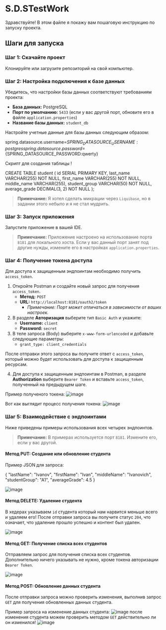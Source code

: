 # S.D.STestWork

Здравствуйте! В этом файле я покажу вам пошаговую инструкцию по запуску проекта.

## Шаги для запуска

### Шаг 1: Скачайте проект

Клонируйте или загрузите репозиторий на свой компьютер.

### Шаг 2: Настройка подключения к базе данных

Убедитесь, что настройки базы данных соответствуют требованиям проекта:
- **База данных:** PostgreSQL
- **Порт по умолчанию:** `5433` (если у вас другой порт, обновите его в файле `application.properties`)
- **Название базы данных:** `student_db`

Настройте учетные данные для базы данных следующим образом:

spring.datasource.username=${SPRING_DATASOURCE_USERNAME:postgres}
spring.datasource.password=${SPRING_DATASOURCE_PASSWORD:qwerty}

Скрипт для создания таблицы !

CREATE TABLE student (
    id SERIAL PRIMARY KEY,
    last_name VARCHAR(255) NOT NULL,
    first_name VARCHAR(255) NOT NULL,
    middle_name VARCHAR(255),
    student_group VARCHAR(50) NOT NULL,
    average_grade DECIMAL(3, 2) NOT NULL
);
> **Примечание:** Я хотел сделать микрации через `Liquibase`, но в задании этого небыло и я не стал мудрить.

### Шаг 3: Запуск приложения

Запустите приложение в вашей IDE. 
> **Примечание:** Приложение настроено на использование порта `8181` для локального хоста. Если у вас данный порт занят под другие нужды, измените его в настройках `application.properties`.

### Шаг 4: Получение токена доступа

Для доступа к защищенным эндпоинтам необходимо получить `access_token`.

1. Откройте Postman и создайте новый запрос для получения `access_token`.
   - **Метод:** `POST`
   - **URL:** `http://localhost:8181/oauth2/token`
     - _Примечание: Порт может отличаться в зависимости от ваших настроек._
2. В разделе **Авторизация** выберите тип `Basic Auth` и укажите:
   - **Username:** `client`
   - **Password:** `secret`
3. В теле запроса (Body) выберите `x-www-form-urlencoded` и добавьте следующие параметры:
   - `grant_type: client_credentials`

После отправки этого запроса вы получите ответ с `access_token`, который можно будет использовать для доступа к защищенным ресурсам.

4. Для доступа к защищенным эндпоинтам в Postman, в разделе **Authorization** выберите `Bearer Token` и вставьте `access_token`, полученный на предыдущем шаге.

Пример полученого токена:
![image](https://github.com/user-attachments/assets/8918192e-1f4b-4131-889a-8f72b7f0f15b)

Вот как выглядит процесс получения токена:
![image](https://github.com/user-attachments/assets/1070f9a5-fc78-4b33-97dc-77dcd3bad714)


### Шаг 5: Взаимодействие с эндпоинтами

Ниже приведены примеры использования всех четырех эндпоинтов. 
> **Примечание:** В примерах используется порт `8181`. Измените его, если у вас другой.

#### Метод PUT: Создание или обновление студента

Пример JSON для запроса:

{
  "lastName": "Ivanov",
  "firstName": "Ivan",
  "middleName": "Ivanovich",
  "studentGroup": "A1",
  "averageGrade": 4.5
}

![image](https://github.com/user-attachments/assets/176d97a3-bf87-4414-a268-5ee358b2e05c)

#### Метод DELETE: Удаление студента

В хедерах указываем `id` студента который нам нарвится меньше всего и удаляем его! После отправки запроса вы получите статус `204`, что означает, что удаление прошло успешно и контент был удален.

![image](https://github.com/user-attachments/assets/f6ed7b73-820a-4d3b-a689-b31aa1af4718)

#### Метод GET: Получение списка всех студентов

Отправляем запрос для получения списка всех студентов. Дополнительно ничего указывать не нужно, кроме токена авторизации `Bearer Token`.

![image](https://github.com/user-attachments/assets/d5cebf27-67ad-44f0-a007-8d9a53fad588)
#### Метод POST: Обновление данных студента

После отправки запроса можно проверить изменения, выполнив запрос `GET` для получения обновленных данных студента.

Пример запроса на изменение данных студента:
![image](https://github.com/user-attachments/assets/0568b57f-2579-49fb-8b00-e457476d64b8)
после изменения студента можем проверить методом `GET` действительно ли он изменился!
![image](https://github.com/user-attachments/assets/f873cb38-7d9f-4b24-bd2d-580796e55820)







